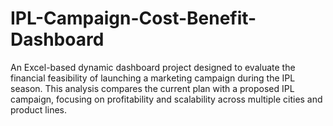 # IPL-Campaign-Cost-Benefit-Dashboard
An Excel-based dynamic dashboard project designed to evaluate the financial feasibility of launching a marketing campaign during the IPL season. This analysis compares the current plan with a proposed IPL campaign, focusing on profitability and scalability across multiple cities and product lines.
